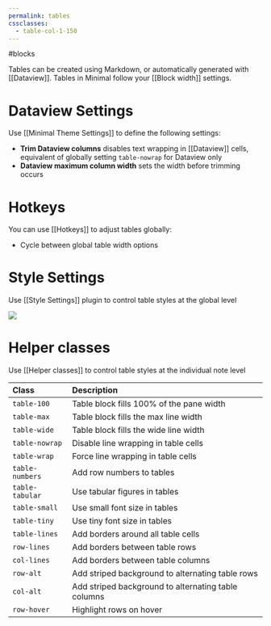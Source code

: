 ```yaml
---
permalink: tables
cssclasses:
  - table-col-1-150
---
```


#blocks

Tables can be created using Markdown, or automatically generated with [[Dataview]]. Tables in Minimal follow your [[Block width]] settings.

# Dataview Settings

Use [[Minimal Theme Settings]] to define the following settings:

- **Trim Dataview columns** disables text wrapping in [[Dataview]] cells, equivalent of globally setting `table-nowrap` for Dataview only
- **Dataview maximum column width** sets the width before trimming occurs

# Hotkeys

You can use [[Hotkeys]] to adjust tables globally:

- Cycle between global table width options

# Style Settings

Use [[Style Settings]] plugin to control table styles at the global level

![](https://kep-log.s3-us-west-2.amazonaws.com/minimal-table-styles.png#interface)

# Helper classes

Use [[Helper classes]] to control table styles at the individual note level

| Class           | Description                                         |
|:--------------- |:--------------------------------------------------- |
| `table-100`     | Table block fills 100% of the pane width            |
| `table-max`     | Table block fills the max line width                |
| `table-wide`    | Table block fills the wide line width               |
| `table-nowrap`  | Disable line wrapping in table cells                |
| `table-wrap`    | Force line wrapping in table cells                  |
| `table-numbers` | Add row numbers to tables                           |
| `table-tabular` | Use tabular figures in tables                       |
| `table-small`   | Use small font size in tables                       |
| `table-tiny`    | Use tiny font size in tables                        |
| `table-lines`   | Add borders around all table cells                  |
| `row-lines`     | Add borders between table rows                      |
| `col-lines`     | Add borders between table columns                   |
| `row-alt`       | Add striped background to alternating table rows    |
| `col-alt`       | Add striped background to alternating table columns |
| `row-hover` | Highlight rows on hover                             | 
